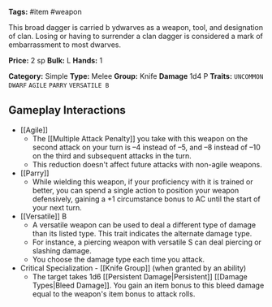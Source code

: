 **Tags:** #item #weapon 

This broad dagger is carried b ydwarves as a weapon, tool, and designation of clan. Losing or having to surrender a clan dagger is considered a mark of embarrassment to most dwarves.

**Price:** 2 sp
**Bulk:** L
**Hands:** 1

**Category:** Simple
**Type:** Melee
**Group:** Knife
**Damage** 1d4 P
**Traits:** `UNCOMMON` `DWARF` `AGILE` `PARRY` `VERSATILE B`

## Gameplay Interactions

- [[Agile]]
	- The [[Multiple Attack Penalty]] you take with this weapon on the second attack on your turn is –4 instead of –5, and –8 instead of –10 on the third and subsequent attacks in the turn.
	- This reduction doesn't affect future attacks with non-agile weapons.
- [[Parry]]
	- While wielding this weapon, if your proficiency with it is trained or better, you can spend a single action to position your weapon defensively, gaining a +1 circumstance bonus to AC until the start of your next turn.
- [[Versatile]] B
	- A versatile weapon can be used to deal a different type of damage than its listed type. This trait indicates the alternate damage type.
	- For instance, a piercing weapon with versatile S can deal piercing or slashing damage. 
	- You choose the damage type each time you attack.
- Critical Specialization - [[Knife Group]] (when granted by an ability)
	- The target takes 1d6 [[Persistent Damage|Persistent]] [[Damage Types|Bleed Damage]]. You gain an item bonus to this bleed damage equal to the weapon's item bonus to attack rolls.